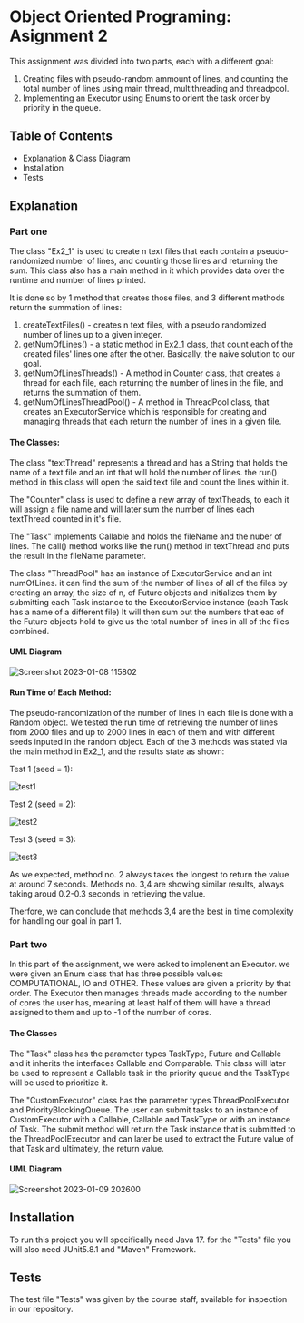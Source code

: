# Object Oriented Programing: Asignment 2
This assignment was divided into two parts, each with a different goal:
1. Creating files with pseudo-random ammount of lines, and counting the total number of lines using main thread, multithreading and threadpool.
2. Implementing an Executor using Enums to orient the task order by priority in the queue.


## Table of Contents

- Explanation & Class Diagram
- Installation
- Tests


## Explanation

### Part one

The class "Ex2_1" is used to create n text files that each contain a pseudo-randomized number of lines, and counting those lines and returning the sum.
This class also has a main method in it which provides data over the runtime and number of lines printed.

It is done so by 1 method that creates those files, and 3 different methods return the summation of lines:

1) createTextFiles() - creates n text files, with a pseudo randomized number of lines up to a given integer.
2) getNumOfLines() - a static method in Ex2_1 class, that count each of the created files' lines one after the other. Basically, the naive solution to our goal.
3) getNumOfLinesThreads() - A method in Counter class, that creates a thread for each file, each returning the number of lines in the file, and returns the summation of them.
4) getNumOfLinesThreadPool() - A method in ThreadPool class, that creates an ExecutorService which is responsible for creating and managing threads that each return the number of lines in a given file.

#### The Classes:

The class "textThread" represents a thread and has a String that holds the name of a text file and an int that will hold the number of lines. the run() method in this class will open the said text file and count the lines within it.

The "Counter" class is used to define a new array of textTheads, to each it will assign a file name and will later sum the number of lines each textThread counted in it's file. 

The "Task" implements Callable<Integer> and holds the fileName and the nuber of lines. The call() method works like the run() method in textThread and puts the result in the fileName parameter.

The class "ThreadPool" has an instance of ExecutorService and an int numOfLines. it can find the sum of the number of lines of all of the files by creating an array, the size of n, of Future objects and initializes them by submitting each Task instance to the ExecutorService instance (each Task has a name of a different file)
It will then sum out the numbers that eac of the Future objects hold to give us the total number of lines in all of the files combined.
  
#### UML Diagram
  
![Screenshot 2023-01-08 115802](https://user-images.githubusercontent.com/117165853/211407012-47978b71-4d09-44e9-bd8e-7d177a983963.png)

#### Run Time of Each Method:
  
The pseudo-randomization of the number of lines in each file is done with a Random object. 
We tested the run time of retrieving the number of lines from 2000 files and up to 2000 lines in each of them and with different seeds inputed in the random object.
Each of the 3 methods was stated via the main method in Ex2_1, and the results state as shown:

Test 1 (seed = 1):

![test1](https://user-images.githubusercontent.com/117165853/211409860-dfd5e52d-568f-4397-b911-b513f9a0d2e4.png)

  
Test 2 (seed = 2):

![test2](https://user-images.githubusercontent.com/117165853/211409871-0b933b4a-84b2-495d-bf93-36ca8b040320.png)

Test 3 (seed = 3):
  
![test3](https://user-images.githubusercontent.com/117165853/211409891-84bdf055-9c15-4aea-87f2-82ecd71361d0.png)

 
As we expected, method no. 2 always takes the longest to return the value at around 7 seconds.
Methods no. 3,4 are showing similar results, always taking aroud 0.2-0.3 seconds in retrieving the value.

Therfore, we can conclude that methods 3,4 are the best in time complexity for handling our goal in part 1.


### Part two

In this part of the assignment, we were asked to implenent an Executor. we were given an Enum class that has three possible values: COMPUTATIONAL, IO and OTHER.
These values are given a priority by that order. The Executor then manages threads made according to the number of cores the user has, meaning at least half of them will have a thread assigned to them and up to -1 of the number of cores.
  
#### The Classes


The "Task" class has the parameter types TaskType, Future<T> and Callable<T> and it inherits the interfaces Callable and Comparable. This class will later be used to represent a Callable task in the priority queue and the TaskType will be used to prioritize it.
  
The "CustomExecutor" class has the parameter types ThreadPoolExecutor and PriorityBlockingQueue<Runnable>. The user can submit tasks to an instance of CustomExecutor with a Callable<T>, Callable<T> and TaskType or with an instance of Task. The submit method will return the Task instance that is submitted to the ThreadPoolExecutor and can later be used to extract the Future value of that Task and ultimately, the return value.
  
#### UML Diagram  
  
![Screenshot 2023-01-09 202600](https://user-images.githubusercontent.com/117165853/211407121-3338ffd8-fbcc-43c9-817e-2d79e71a4835.png)

  
## Installation

To run this project you will specifically need Java 17. for the "Tests" file you will also need JUnit5.8.1 and "Maven" Framework.
  
## Tests
  
The test file "Tests" was given by the course staff, available for inspection in our repository.

